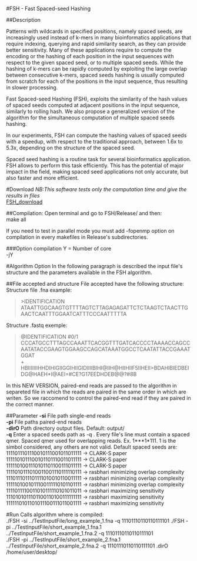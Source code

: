 #FSH - Fast Spaced-seed Hashing

##Description

Patterns with wildcards in specified positions, namely spaced seeds, are increasingly used instead of k-mers in many bioinformatics applications that require indexing, querying and rapid similarity search, as they can provide better sensitivity. Many of these applications require to compute the encoding or the hashing of each position in the input sequences with respect to the given spaced seed, or to multiple spaced seeds. While the hashing of k-mers can be rapidly computed by exploiting the large overlap between consecutive k-mers, spaced seeds hashing is usually computed from scratch for each of the positions in the input sequence, thus resulting in slower processing.  
  
Fast Spaced-seed Hashing (FSH), exploits the similarity of the hash values of spaced seeds computed at adjacent positions in the input sequence, similarly to rolling hash. We also propose a generalized version of the algorithm for the simultaneous computation of multiple spaced seeds hashing.  
  
In our experiments, FSH can compute the hashing values of spaced seeds with a speedup,  with respect to the traditional approach, between 1.6x to 5.3x, depending on the structure of the spaced seed.  
  
Spaced seed hashing is a routine task for several bioinformatics application. FSH allows to perform this task efficiently. This has the potential of major impact in the field, making spaced seed applications not only accurate, but also faster and more efficient.  

#Download
*NB:This software tests only the computation time and give the results in files*  
[FSH_download](https://bitbucket.org/samu661/fsh/downloads/FSH.tar.gz)  

##Compilation:
Open terminal and go to FSH/Release/ and then:  
make all  
  
If you need to test in parallel mode you must add -fopenmp option on compilation in every makefiles in Release's subdirectories.

###Option compilation
Y = Number of core  
-jY

#Algorithm Option
In the following paragraph is described the input file's structure and the parameters available in the FSH algorithm.  

##File accepted and structure
File accepted have the following structure:  
Structure file .fna example:  
> \>IDENTIFICATION  
> ATAATTGGCAAGTGTTTTAGTCTTAGAGAGATTCTCTAAGTCTAACTTGAACTCAATTTGGAATCATTTCCCAATTTTTA

Structure .fastq exemple:  
> @IDENTIFICATION #0/1  
> CCCATGCCTTTAGCCAAATTCACGGTTTGATCACCCCTAAAACCAGCCAATATACCGAAGTGGAAGCCAGCATAAATGGCCTCAATATTACCGAAATGGAT  
> +  
> HBIIIIIIIHHDIHIGIIGGIHIIGIDIIIIBIHI@IIH@HIIHIIF5IIHEII>BDAHIBIEDBEIDG@HAEH*I@AEI=#CE?G17EEDHDEB@@?#8B  
  
In this NEW VERSION, paired-end reads are passed to the algorithm in separeted file in which the reads are paired 
in the same order in which are writen. So we raccomend to control the paired-end read if they are paired in the
correct manner.

##Parameter
**-si** File path single-end reads  
**-pi** File paths paired-end reads   
**-dirO** Path directory output files. Default: output/  
**-q** Enter a spaced seeds path as -q <AbsPathFile>. Every file's line must contain a spaced qmer. Spaced qmer used for overlapping reads. Ex. 1\*\*\*1\*111. 1 is the simbol considered, any others are not valid. Default spaced seeds are:  
1111011101110010111001011011111 -> CLARK-S paper  
1111101011100101101110011011111 -> CLARK-S paper  
1111101001110101101100111011111 -> CLARK-S paper  
1111010111010011001110111110111 -> rasbhari minimizing overlap complexity  
1110111011101111010010110011111 -> rasbhari minimizing overlap complexity  
1111101001011100111110101101111 -> rasbhari minimizing overlap complexity  
1111011110011010111110101011011 -> rasbhari maximizing sensitivity  
1110101011101100110100111111111 -> rasbhari maximizing sensitivity  
1111110101101011100111011001111 -> rasbhari maximizing sensitivity  

#Run
Calls algorithm where is compiled:  
./FSH -si ../TestInputFile/long_example_1.fna -q 11101110110110111101
./FSH -pi ../TestInputFile/short_example_1.fna.1 ../TestInputFile/short_example_1.fna.2 -q 11101110110110111101  
./FSH -pi ../TestInputFile/short_example_2.fna.1 ../TestInputFile/short_example_2.fna.2 -q 11101110110110111101 .dirO /home/user/desktop/  